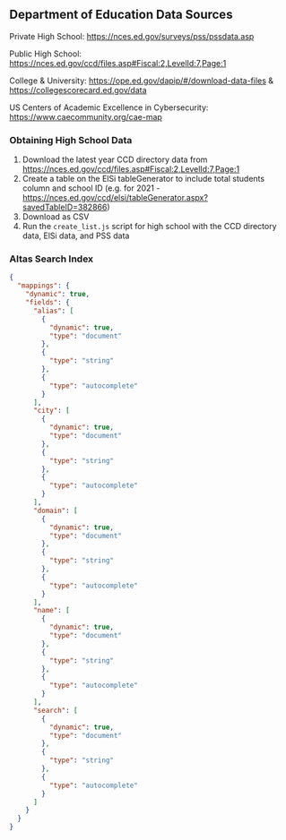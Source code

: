 ## Department of Education Data Sources

Private High School: https://nces.ed.gov/surveys/pss/pssdata.asp

Public High School: https://nces.ed.gov/ccd/files.asp#Fiscal:2,LevelId:7,Page:1

College & University: https://ope.ed.gov/dapip/#/download-data-files & https://collegescorecard.ed.gov/data

US Centers of Academic Excellence in Cybersecurity: https://www.caecommunity.org/cae-map

### Obtaining High School Data

1. Download the latest year CCD directory data from https://nces.ed.gov/ccd/files.asp#Fiscal:2,LevelId:7,Page:1 
2. Create a table on the ElSi tableGenerator to include total students column and school ID (e.g. for 2021 - https://nces.ed.gov/ccd/elsi/tableGenerator.aspx?savedTableID=382866)
3. Download as CSV
4. Run the `create_list.js` script for high school with the CCD directory data, ElSi data, and PSS data

### Altas Search Index

```JSON
{
  "mappings": {
    "dynamic": true,
    "fields": {
      "alias": [
        {
          "dynamic": true,
          "type": "document"
        },
        {
          "type": "string"
        },
        {
          "type": "autocomplete"
        }
      ],
      "city": [
        {
          "dynamic": true,
          "type": "document"
        },
        {
          "type": "string"
        },
        {
          "type": "autocomplete"
        }
      ],
      "domain": [
        {
          "dynamic": true,
          "type": "document"
        },
        {
          "type": "string"
        },
        {
          "type": "autocomplete"
        }
      ],
      "name": [
        {
          "dynamic": true,
          "type": "document"
        },
        {
          "type": "string"
        },
        {
          "type": "autocomplete"
        }
      ],
      "search": [
        {
          "dynamic": true,
          "type": "document"
        },
        {
          "type": "string"
        },
        {
          "type": "autocomplete"
        }
      ]
    }
  }
}
```
